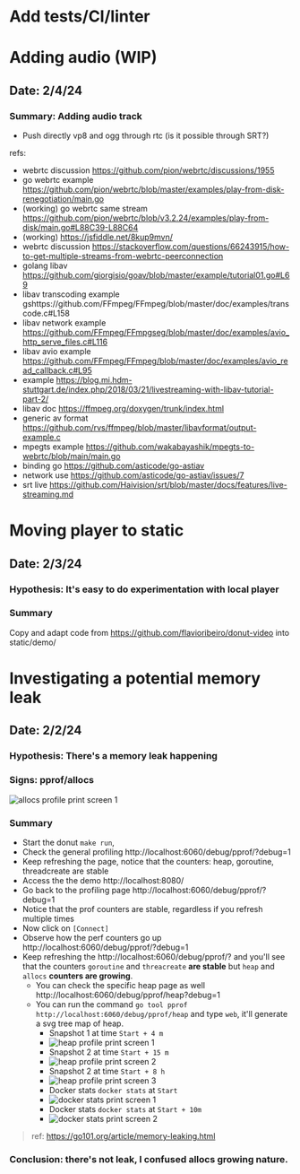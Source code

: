 # Add tests/CI/linter

# Adding audio (WIP)

## Date: 2/4/24
### Summary: Adding audio track

* Push directly vp8 and ogg through rtc (is it possible through SRT?)

refs:
* webrtc discussion https://github.com/pion/webrtc/discussions/1955
* go webrtc example https://github.com/pion/webrtc/blob/master/examples/play-from-disk-renegotiation/main.go
* (working) go webrtc same stream https://github.com/pion/webrtc/blob/v3.2.24/examples/play-from-disk/main.go#L88C39-L88C64
* (working) https://jsfiddle.net/8kup9mvn/
* webrtc discussion https://stackoverflow.com/questions/66243915/how-to-get-multiple-streams-from-webrtc-peerconnection
* golang libav https://github.com/giorgisio/goav/blob/master/example/tutorial01.go#L69
* libav transcoding example gshttps://github.com/FFmpeg/FFmpeg/blob/master/doc/examples/transcode.c#L158
* libav network example https://github.com/FFmpeg/FFmpgseg/blob/master/doc/examples/avio_http_serve_files.c#L116
* libav avio example https://github.com/FFmpeg/FFmpeg/blob/master/doc/examples/avio_read_callback.c#L95
* example https://blog.mi.hdm-stuttgart.de/index.php/2018/03/21/livestreaming-with-libav-tutorial-part-2/
* libav doc https://ffmpeg.org/doxygen/trunk/index.html
* generic av format https://github.com/rvs/ffmpeg/blob/master/libavformat/output-example.c
* mpegts example https://github.com/wakabayashik/mpegts-to-webrtc/blob/main/main.go
* binding go https://github.com/asticode/go-astiav
* network use https://github.com/asticode/go-astiav/issues/7
* srt live https://github.com/Haivision/srt/blob/master/docs/features/live-streaming.md

# Moving player to static

## Date: 2/3/24
### Hypothesis: It's easy to do experimentation with local player
### Summary

Copy and adapt code from https://github.com/flavioribeiro/donut-video into static/demo/

# Investigating a potential memory leak

## Date: 2/2/24
### Hypothesis: There's a memory leak happening
### Signs: pprof/allocs
![allocs profile print screen 1](imgs/entry_memory_leak/allocs_pprof001.svg "allocs profile print screen 1")
### Summary

* Start the donut `make run`, 
* Check the general profiling http://localhost:6060/debug/pprof/?debug=1
* Keep refreshing the page, notice that the counters: heap, goroutine, threadcreate are stable
* Access the the demo http://localhost:8080/
* Go back to the profiling page http://localhost:6060/debug/pprof/?debug=1
* Notice that the prof counters are stable, regardless if you refresh multiple times
* Now click on `[Connect]`
* Observe how the perf counters go up http://localhost:6060/debug/pprof/?debug=1
* Keep refreshing the http://localhost:6060/debug/pprof/? and you'll see that the counters `goroutine` and `threacreate` **are stable** but `heap` and `allocs` **counters are growing**.
  * You can check the specific heap page as well http://localhost:6060/debug/pprof/heap?debug=1
  * You can run the command `go tool pprof http://localhost:6060/debug/pprof/heap` and type `web`, it'll generate a svg tree map of heap.
    * Snapshot 1 at time `Start + 4 m`
    * ![heap profile print screen 1](imgs/entry_memory_leak/pprof001.svg "heap profile print screen 1")
    * Snapshot 2 at time `Start + 15 m`
    * ![heap profile print screen 2](imgs/entry_memory_leak/pprof002.svg "heap profile print screen 2")
    * Snapshot 2 at time `Start + 8 h`
    * ![heap profile print screen 3](imgs/entry_memory_leak/pprof003.svg "heap profile print screen 3")
    * Docker stats `docker stats` at `Start`
    * ![docker stats print screen 1](imgs/entry_memory_leak/docker_stats1.png.webp "docker stats print screen 1")
    * Docker stats `docker stats` at `Start + 10m`
    * ![docker stats print screen 2](imgs/entry_memory_leak/docker_stats2.png.webp "docker stats print screen 2")

> ref: https://go101.org/article/memory-leaking.html
### Conclusion: there's not leak, I confused allocs growing nature.